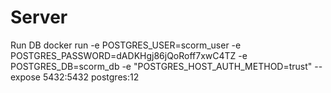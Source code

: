 # Server

Run DB 
docker run -e POSTGRES_USER=scorm_user -e POSTGRES_PASSWORD=dADKHgj86jQoRoff7xwC4TZ -e POSTGRES_DB=scorm_db -e "POSTGRES_HOST_AUTH_METHOD=trust" --expose 5432:5432 postgres:12